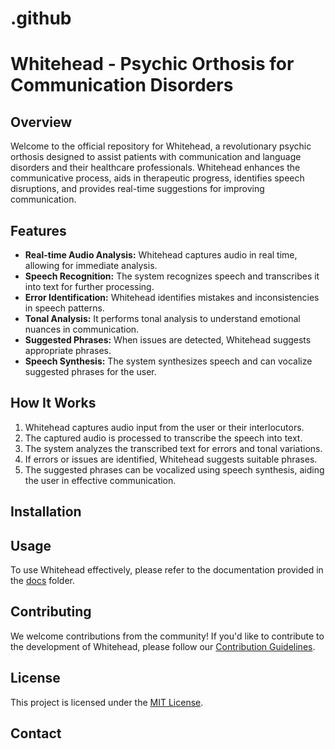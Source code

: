 # .github

# Whitehead - Psychic Orthosis for Communication Disorders

## Overview

Welcome to the official repository for Whitehead, a revolutionary psychic orthosis designed to assist patients with communication and language disorders and their healthcare professionals. Whitehead enhances the communicative process, aids in therapeutic progress, identifies speech disruptions, and provides real-time suggestions for improving communication.

## Features

- **Real-time Audio Analysis:** Whitehead captures audio in real time, allowing for immediate analysis.
- **Speech Recognition:** The system recognizes speech and transcribes it into text for further processing.
- **Error Identification:** Whitehead identifies mistakes and inconsistencies in speech patterns.
- **Tonal Analysis:** It performs tonal analysis to understand emotional nuances in communication.
- **Suggested Phrases:** When issues are detected, Whitehead suggests appropriate phrases.
- **Speech Synthesis:** The system synthesizes speech and can vocalize suggested phrases for the user.

## How It Works

1. Whitehead captures audio input from the user or their interlocutors.
2. The captured audio is processed to transcribe the speech into text.
3. The system analyzes the transcribed text for errors and tonal variations.
4. If errors or issues are identified, Whitehead suggests suitable phrases.
5. The suggested phrases can be vocalized using speech synthesis, aiding the user in effective communication.

## Installation

## Usage

To use Whitehead effectively, please refer to the documentation provided in the [docs](docs/) folder.

## Contributing

We welcome contributions from the community! If you'd like to contribute to the development of Whitehead, please follow our [Contribution Guidelines](CONTRIBUTING.md).

## License

This project is licensed under the [MIT License](LICENSE).

## Contact

